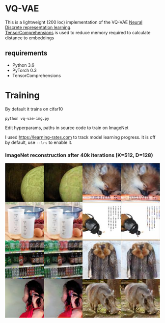 # VQ-VAE

This is a lightweight (200 loc) implementation of the VQ-VAE [Neural Discrete representation learning](https://arxiv.org/pdf/1711.00937.pdf).  
[TensorComprehensions](https://github.com/facebookresearch/TensorComprehensions) is used 
to reduce memory required to calculate distance to embeddings


## requirements
 - Python 3.6 
 - PyTorch 0.3
 - TensorComprehensions

# Training
By default it trains on cifar10

```
python vq-vae-img.py
```
Edit hyperparams, paths in source code to train on ImageNet  

I used https://learning-rates.com to track model learning progress. It is off by default, use ``--lrs`` to enable it.

### ImageNet reconstruction after 40k iterations (K=512, D=128)
![ImageNet](./imagenet.jpg)
